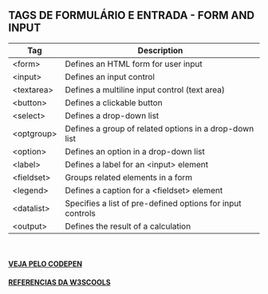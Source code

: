 TAGS DE FORMULÁRIO E ENTRADA - FORM AND INPUT				
---				
Tag | Description
--- | ---		
|	&lt;form&gt;	|	Defines an HTML form for user input |
|	&lt;input&gt;	|	Defines an input control |
|	&lt;textarea&gt;	|	Defines a multiline input control &lpar;text area&rpar;|
|	&lt;button&gt;	|	Defines a clickable button |
|	&lt;select&gt;	|	Defines a drop-down list |
|	&lt;optgroup&gt;	|	Defines a group of related options in a drop-down list |
|	&lt;option&gt;	|	Defines an option in a drop-down list |
|	&lt;label&gt;	|	Defines a label for an &lt;input&gt; element |
|	&lt;fieldset&gt;	|	Groups related elements in a form |
|	&lt;legend&gt;	|	Defines a caption for a &lt;fieldset&gt; element |
|	&lt;datalist&gt;	|	Specifies a list of pre-defined options for input controls |
|	&lt;output&gt;	|	Defines the result of a calculation |
<br>


#### [VEJA PELO CODEPEN](https://codepen.io/Miguel-HCJS/pen/GRmerQd)

#### [REFERENCIAS DA W3SCOOLS](https://www.w3schools.com/tags/ref_byfunc.asp)